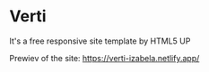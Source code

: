 # Verti

It's a free responsive site template by HTML5 UP

Prewiev of the site: https://verti-izabela.netlify.app/
